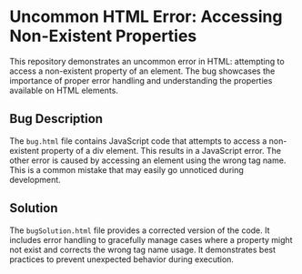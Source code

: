 # Uncommon HTML Error: Accessing Non-Existent Properties

This repository demonstrates an uncommon error in HTML: attempting to access a non-existent property of an element.  The bug showcases the importance of proper error handling and understanding the properties available on HTML elements.

## Bug Description

The `bug.html` file contains JavaScript code that attempts to access a non-existent property of a div element. This results in a JavaScript error. The other error is caused by accessing an element using the wrong tag name.  This is a common mistake that may easily go unnoticed during development.

## Solution

The `bugSolution.html` file provides a corrected version of the code. It includes error handling to gracefully manage cases where a property might not exist and corrects the wrong tag name usage.   It demonstrates best practices to prevent unexpected behavior during execution.